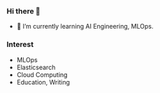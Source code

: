 ### Hi there 👋

- 🌱 I’m currently learning AI Engineering, MLOps.

### Interest
- MLOps
- Elasticsearch
- Cloud Computing 
- Education, Writing
